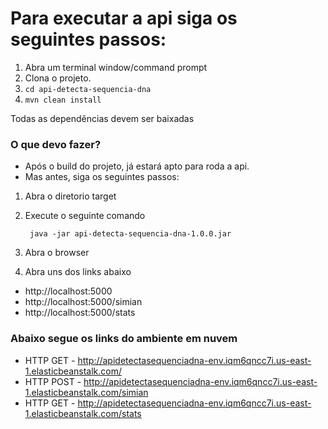 Para executar a api siga os seguintes passos:
=======================

1. Abra um terminal window/command prompt
2. Clona o projeto.
3. `cd api-detecta-sequencia-dna` 
4. `mvn clean install`

Todas as dependências devem ser baixadas 

### O que devo fazer?

- Após o build do projeto, já estará apto para roda a api.
- Mas antes, siga os seguintes passos:

1. Abra o diretorio target
2. Execute o seguinte comando

        java -jar api-detecta-sequencia-dna-1.0.0.jar
        
3. Abra o browser
4. Abra uns dos links abaixo

- http://localhost:5000
- http://localhost:5000/simian
- http://localhost:5000/stats


### Abaixo segue os links do ambiente em nuvem 

- HTTP GET - http://apidetectasequenciadna-env.iqm6qncc7i.us-east-1.elasticbeanstalk.com/
- HTTP POST - http://apidetectasequenciadna-env.iqm6qncc7i.us-east-1.elasticbeanstalk.com/simian
- HTTP GET - http://apidetectasequenciadna-env.iqm6qncc7i.us-east-1.elasticbeanstalk.com/stats


